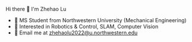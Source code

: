 Hi there 👋  I'm Zhehao Lu

- 🌱 MS Student from Northwestern University (Mechanical Engineering)
- 👀 Interested in Robotics & Control, SLAM, Computer Vision
- 💞️ Email me at zhehaolu2022@u.northwestern.edu

<!---
ZhehaoLu/ZhehaoLu is a ✨ special ✨ repository because its `README.md` (this file) appears on your GitHub profile.
You can click the Preview link to take a look at your changes.
--->
